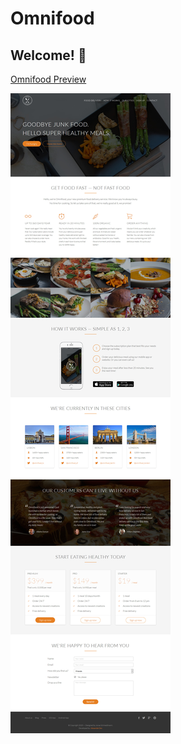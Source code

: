 # Omnifood
## Welcome! 👋

[Omnifood Preview](https://omnifood.alexanderdev.vercel.app/)

![Design preview for Omnifood Page](./preview/preview.jpg)

